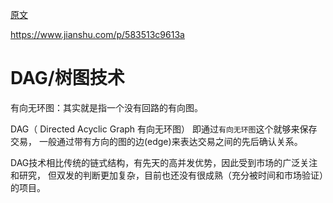 
[原文](https://blog.csdn.net/shangsongwww/article/details/89945977)

<https://www.jianshu.com/p/583513c9613a>

# DAG/树图技术

有向无环图：其实就是指一个没有回路的有向图。

DAG（ Directed Acyclic Graph 有向无环图） 即通过`有向无环图`这个就够来保存交易，
一般通过带有方向的图的边(edge)来表达交易之间的先后确认关系。

DAG技术相比传统的链式结构，有先天的高并发优势，因此受到市场的广泛关注和研究，
但双发的判断更加复杂，目前也还没有很成熟（充分被时间和市场验证）的项目。


